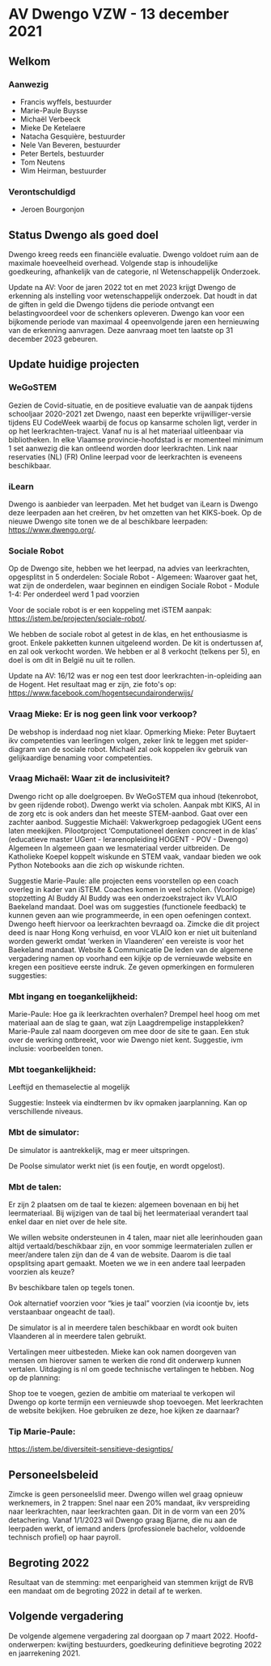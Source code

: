 # AV Dwengo VZW - 13 december 2021

## Welkom

### Aanwezig

- Francis wyffels, bestuurder
- Marie-Paule Buysse
- Michaël Verbeeck
- Mieke De Ketelaere
- Natacha Gesquière, bestuurder
- Nele Van Beveren, bestuurder
- Peter Bertels, bestuurder
- Tom Neutens
- Wim Heirman, bestuurder

### Verontschuldigd
- Jeroen Bourgonjon

## Status Dwengo als goed doel

Dwengo kreeg reeds een financiële evaluatie. Dwengo voldoet ruim aan de maximale hoeveelheid overhead. Volgende stap is inhoudelijke goedkeuring, afhankelijk van de categorie, nl Wetenschappelijk Onderzoek.

Update na AV: Voor de jaren 2022 tot en met 2023 krijgt Dwengo de erkenning als instelling voor wetenschappelijk onderzoek. Dat houdt in dat de giften in geld die Dwengo tijdens die periode ontvangt een belastingvoordeel voor de schenkers opleveren. Dwengo kan voor een bijkomende periode van maximaal 4 opeenvolgende jaren een hernieuwing van de erkenning aanvragen. Deze aanvraag moet ten laatste op 31 december 2023 gebeuren.

## Update huidige projecten

### WeGoSTEM

Gezien de Covid-situatie, en de positieve evaluatie van de aanpak tijdens schooljaar 2020-2021 zet Dwengo, naast een beperkte vrijwilliger-versie tijdens EU CodeWeek waarbij de focus op kansarme scholen ligt, verder in op het leerkrachten-traject. Vanaf nu is al het materiaal uitleenbaar via bibliotheken. In elke Vlaamse provincie-hoofdstad is er momenteel minimum 1 set aanwezig die kan ontleend worden door leerkrachten. Link naar reservaties (NL) (FR) Online leerpad voor de leerkrachten is eveneens beschikbaar.

### iLearn

Dwengo is aanbieder van leerpaden. Met het budget van iLearn is Dwengo deze leerpaden aan het creëren, bv het omzetten van het KIKS-boek. Op de nieuwe Dwengo site tonen we de al beschikbare leerpaden: https://www.dwengo.org/. 

### Sociale Robot

Op de Dwengo site, hebben we het leerpad, na advies van leerkrachten, opgesplitst in 5 onderdelen:
Sociale Robot - Algemeen: Waarover gaat het, wat zijn de onderdelen, waar beginnen en eindigen
Sociale Robot - Module 1-4: Per onderdeel werd 1 pad voorzien

Voor de sociale robot is er een koppeling met iSTEM aanpak: https://istem.be/projecten/sociale-robot/.

We hebben de sociale robot al getest in de klas, en het enthousiasme is groot. Enkele pakketten kunnen uitgeleend worden. De kit is ondertussen af, en zal ook verkocht worden. We hebben er al 8 verkocht (telkens per 5), en doel is om dit in België nu uit te rollen.

Update na AV: 16/12 was er nog een test door leerkrachten-in-opleiding aan de Hogent. Het resultaat mag er zijn, zie foto's op: https://www.facebook.com/hogentsecundaironderwijs/ 

### Vraag Mieke: Er is nog geen link voor verkoop? 

De webshop is inderdaad nog niet klaar.
Opmerking Mieke: Peter Buytaert ikv competenties van leerlingen volgen, zeker link te leggen met spider-diagram van de sociale robot. Michaël zal ook koppelen ikv gebruik van gelijkaardige benaming voor competenties.

### Vraag Michaël: Waar zit de inclusiviteit? 
Dwengo richt op alle doelgroepen. 
Bv WeGoSTEM qua inhoud (tekenrobot, bv geen rijdende robot). Dwengo werkt via scholen. 
Aanpak mbt KIKS, AI in de zorg etc is ook anders dan het meeste STEM-aanbod. Gaat over een zachter aanbod. 
Suggestie Michaël: Vakwerkgroep pedagogiek UGent eens laten meekijken.
Pilootproject ‘Computationeel denken concreet in de klas’ (educatieve master UGent - lerarenopleiding HOGENT - POV - Dwengo)
Algemeen
In algemeen gaan we lesmateriaal verder uitbreiden. De Katholieke Koepel koppelt wiskunde en STEM vaak, vandaar bieden we ook Python Notebooks aan die zich op wiskunde richten.

Suggestie Marie-Paule: alle projecten eens voorstellen op een coach overleg in kader van iSTEM. Coaches komen in veel scholen.
(Voorlopige) stopzetting AI Buddy
AI Buddy was een onderzoekstraject ikv VLAIO Baekeland mandaat. Doel was om suggesties (functionele feedback) te kunnen geven aan wie programmeerde, in een open oefeningen context. Dwengo heeft hiervoor oa leerkrachten bevraagd oa. Zimcke die dit project deed is naar Hong Kong verhuisd, en voor VLAIO kon er niet uit buitenland worden gewerkt omdat ‘werken in Vlaanderen’ een vereiste is voor het Baekeland mandaat.
Website & Communicatie
De leden van de algemene vergadering namen op voorhand een kijkje op de vernieuwde website en kregen een positieve eerste indruk. Ze geven opmerkingen en formuleren suggesties:

### Mbt ingang en toegankelijkheid:

Marie-Paule: Hoe ga ik leerkrachten overhalen? Drempel heel hoog om met materiaal aan de slag te gaan, wat zijn Laagdrempelige instapplekken? Marie-Paule zal naam doorgeven om mee door de site te gaan.
Een stuk over de werking ontbreekt, voor wie Dwengo niet kent.
Suggestie, ivm inclusie: voorbeelden tonen.

### Mbt toegankelijkheid: 

Leeftijd en themaselectie al mogelijk

Suggestie: Insteek via eindtermen bv ikv opmaken jaarplanning. Kan op verschillende niveaus. 

### Mbt de simulator:

De simulator is aantrekkelijk, mag er meer uitspringen.

De Poolse simulator werkt niet (is een foutje, en wordt opgelost).

### Mbt de talen:

Er zijn 2 plaatsen om de taal te kiezen: algemeen bovenaan en bij het leermateriaal. Bij wijzigen van de taal bij het leermateriaal verandert taal enkel daar en niet over de hele site.

We willen website ondersteunen in 4 talen, maar niet alle leerinhouden gaan altijd vertaald/beschikbaar zijn, en voor sommige leermaterialen zullen er meer/andere talen zijn dan de 4 van de website. Daarom is die taal opsplitsing apart gemaakt.
Moeten we we in een andere taal leerpaden voorzien als keuze? 

Bv beschikbare talen op tegels tonen.

Ook alternatief voorzien voor “kies je taal” voorzien (via icoontje bv, iets verstaanbaar ongeacht de taal).

De simulator is al in meerdere talen beschikbaar en wordt ook buiten Vlaanderen al in meerdere talen gebruikt.

Vertalingen meer uitbesteden. Mieke kan ook namen doorgeven van mensen om hierover samen te werken die rond dit onderwerp kunnen vertalen. Uitdaging is nl om goede technische vertalingen te hebben.
Nog op de planning: 

Shop toe te voegen, gezien de ambitie om materiaal te verkopen wil Dwengo op korte termijn een vernieuwde shop toevoegen.
Met leerkrachten de website bekijken. Hoe gebruiken ze deze, hoe kijken ze daarnaar?

### Tip Marie-Paule: 
https://istem.be/diversiteit-sensitieve-designtips/

## Personeelsbeleid
Zimcke is geen personeelslid meer. Dwengo willen wel graag opnieuw werknemers, in 2 trappen:
Snel naar een 20% mandaat, ikv verspreiding naar leerkrachten, naar leerkrachten gaan. Dit in de vorm van een 20% detachering.
Vanaf 1/1/2023 wil Dwengo graag Bjarne, die nu aan de leerpaden werkt, of iemand anders (professionele bachelor, voldoende technisch profiel) op haar payroll.

## Begroting 2022

Resultaat van de stemming: met eenparigheid van stemmen krijgt de RVB een mandaat om de begroting 2022 in detail af te werken.

## Volgende vergadering

De volgende algemene vergadering zal doorgaan op 7 maart 2022. Hoofd-onderwerpen: kwijting bestuurders, goedkeuring definitieve begroting 2022 en jaarrekening 2021.



